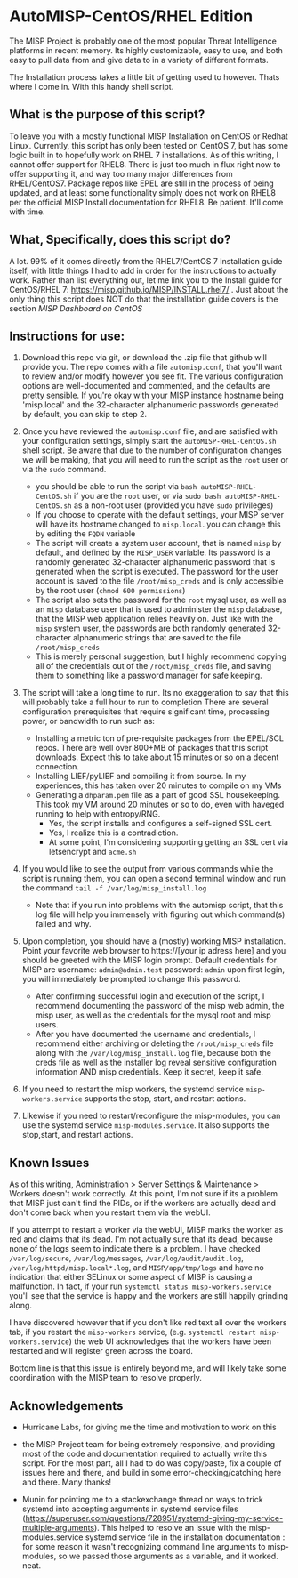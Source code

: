 # AutoMISP-CentOS/RHEL Edition
The MISP Project is probably one of the most popular Threat Intelligence platforms in recent memory. Its highly customizable, easy to use, and both easy to pull data from and give data to in a variety of different formats.  
  
The Installation process takes a little bit of getting used to however. Thats where I come in. With this handy shell script.  
## What is the purpose of this script?
To leave you with a mostly functional MISP Installation on CentOS or Redhat Linux. Currently, this script has only been tested on CentOS 7, but has some logic built in to hopefully work on RHEL 7 installations. As of this writing, I cannot offer support for RHEL8. There is just too much in flux right now to offer supporting it, and way too many major differences from RHEL/CentOS7. Package repos like EPEL are still in the process of being updated, and at least some functionality simply does not work on RHEL8 per the official MISP Install documentation for RHEL8. Be patient. It'll come with time.  
## What, Specifically, does this script do?
A lot. 99% of it comes directly from the RHEL7/CentOS 7 Installation guide itself, with little things I had to add in order for the instructions to actually work. Rather than list everything out, let me link you to the Install guide for CentOS/RHEL 7: https://misp.github.io/MISP/INSTALL.rhel7/ . Just about the only thing this script does NOT do that the installation guide covers is the section *MISP Dashboard on CentOS*
## Instructions for use:
1. Download this repo via git, or download the .zip file that github will provide you. The repo comes with a file `automisp.conf`, that you'll want to review and/or modify however you see fit. The various configuration options are well-documented and commented, and the defaults are pretty sensible. If you're okay with your MISP instance hostname being 'misp.local' and the 32-character alphanumeric passwords generated by default, you can skip to step 2. 
 
2. Once you have reviewed the `automisp.conf` file, and are satisfied with your configuration settings, simply start the `autoMISP-RHEL-CentOS.sh` shell script. Be aware that due to the number of configuration changes we will be making, that you will need to run the script as the `root` user or via the `sudo` command.
	- you should be able to run the script via `bash autoMISP-RHEL-CentOS.sh` if you are the `root` user, or via `sudo bash autoMISP-RHEL-CentOS.sh` as a non-root user (provided you have `sudo` privileges)
	- If you choose to operate with the default settings, your MISP server will have its hostname changed to `misp.local`. you can change this by editing the `FQDN` variable
	- The script will create a system user account, that is named `misp` by default, and defined by the `MISP_USER` variable. Its password is a randomly generated 32-character alphanumeric password that is generated when the script is executed. The password for the user account is saved to the file `/root/misp_creds` and is only accessible by the root user (`chmod 600 permissions`)
	- The script also sets the password for the `root` mysql user, as well as an `misp` database user that is used to administer the `misp` database, that the MISP web application relies heavily on. Just like with the `misp` system user, the passwords are both randomly generated 32-character alphanumeric strings that are saved to the file `/root/misp_creds`
	- This is merely personal suggestion, but I highly recommend copying all of the credentials out of the `/root/misp_creds` file, and saving them to something like a password manager for safe keeping.
3. The script will take a long time to run. Its no exaggeration to say that this will probably take a full hour to run to completion There are several configuration prerequisites that require significant time, processing power, or bandwidth to run such as:
	- Installing a metric ton of pre-requisite packages from the EPEL/SCL repos. There are well over 800+MB of packages that this script downloads. Expect this to take about 15 minutes or so on a decent connection.
	- Installing LIEF/pyLIEF and compiling it from source. In my experiences, this has taken over 20 minutes to compile on my VMs
	- Generating a `dhparam.pem` file as a part of good SSL housekeeping. This took my VM around 20 minutes or so to do, even with haveged running to help with entropy/RNG. 
	 	- Yes, the script installs and configures a self-signed SSL cert. 
	 	- Yes, I realize this is a contradiction. 
	 	- At some point, I'm considering supporting getting an SSL cert via letsencrypt and `acme.sh`
4. If you would like to see the output from various commands while the script is running them, you can open a second terminal window and run the command `tail -f /var/log/misp_install.log`
	- Note that if you run into problems with the automisp script, that this log file will help you immensely with figuring out which command(s) failed and why.
5. Upon completion, you should have a (mostly) working MISP installation. Point your favorite web browser to https://[your ip adress here] and you should be greeted with the MISP login prompt. Default credentials for MISP are username: `admin@admin.test` password: `admin` upon first login, you will immediately be prompted to change this password.
	- After confirming successful login and execution of the script, I recommend documenting the password of the misp web admin, the misp user, as well as the credentials for the mysql root and misp users.
	- After you have documented the username and credentials, I recommend either archiving or deleting the `/root/misp_creds` file along with the `/var/log/misp_install.log` file, because both the creds file as well as the installer log reveal sensitive configuration information AND misp credentials. Keep it secret, keep it safe.
6. If you need to restart the misp workers, the systemd service `misp-workers.service` supports the stop, start, and restart actions.
7. Likewise if you need to restart/reconfigure the misp-modules, you can use the systemd service `misp-modules.service`. It also supports the stop,start, and restart actions.  
## Known Issues
As of this writing, Administration > Server Settings & Maintenance > Workers doesn't work correctly. At this point, I'm not sure if its a problem that MISP just can't find the PIDs, or if the workers are actually dead and don't come back when you restart them via the webUI.  
  
If you attempt to restart a worker via the webUI, MISP marks the worker as red and claims that its dead. I'm not actually sure that its dead, because none of the logs seem to indicate there is a problem. I have checked `/var/log/secure`, `/var/log/messages`, `/var/log/audit/audit.log`, `/var/log/httpd/misp.local*.log`, and `MISP/app/tmp/logs` and have no indication that either SELinux or some aspect of MISP is causing a malfunction. In fact, if your run `systemctl status misp-workers.service` you'll see that the service is happy and the workers are still happily grinding along.  
  
I have discovered however that if you don't like red text all over the workers tab, if you restart the `misp-workers` service, (e.g. `systemctl restart misp-workers.service`) the web UI acknowledges that the workers have been restarted and will register green across the board.  
  
Bottom line is that this issue is entirely beyond me, and will likely take some coordination with the MISP team to resolve properly.
## Acknowledgements
- Hurricane Labs, for giving me the time and motivation to work on this  

- the MISP Project team for being extremely responsive, and providing most of the code and documentation required to actually write this script. For the most part, all I had to do was copy/paste, fix a couple of issues here and there, and build in some error-checking/catching here and there. Many thanks!

- Munin for pointing me to a stackexchange thread on ways to trick systemd into accepting arguments in systemd service files (https://superuser.com/questions/728951/systemd-giving-my-service-multiple-arguments). This helped to resolve an issue with the misp-modules.service systemd service file in the installation documentation : for some reason it wasn't recognizing command line arguments to misp-modules, so we passed those arguments as a variable, and it worked. neat.